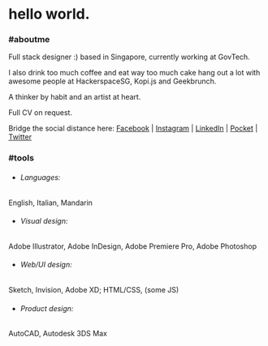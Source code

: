 # hello world.
### #aboutme
Full stack designer :) based in Singapore, currently working at GovTech.

I also drink too much coffee and eat way too much cake hang out a lot with awesome people at HackerspaceSG, Kopi.js and Geekbrunch.

A thinker by habit and an artist at heart.

Full CV on request.

Bridge the social distance here: 
[Facebook](https://www.facebook.com/tatatee "Facebook") | [Instagram](https://www.instagram.com/minnerina "Instagram") | [LinkedIn](https://www.linkedin.com/in/mllim "LinkedIn") | [Pocket](https://getpocket.com/&#64;tatatee "Pocket") | [Twitter](https://twitter.com/Min89174344 "Twitter")

### #tools
- ###### Languages:
English, Italian, Mandarin
- ###### Visual design:
Adobe Illustrator, Adobe InDesign, Adobe Premiere Pro, Adobe Photoshop
- ###### Web/UI design:
Sketch, Invision, Adobe XD; HTML/CSS, (some JS)
- ###### Product design:
AutoCAD, Autodesk 3DS Max
